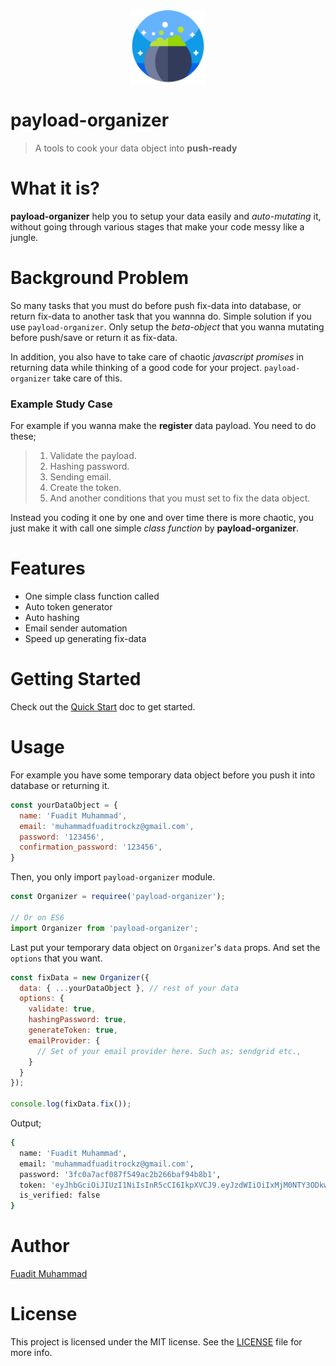 <div style='justify-content:center; width:100%;'>
<img src='_media/cook.svg' width="120" style='display:block; margin:auto;'/>
</div>

# payload-organizer
> A tools to cook your data object into **push-ready**

# What it is?
**payload-organizer** help you to setup your data easily and *auto-mutating* it, without going through various stages that make your code messy like a jungle.

# Background Problem
So many tasks that you must do before push fix-data into database, or return fix-data to another task that you wannna do. Simple solution if you use `payload-organizer`. Only setup the *beta-object* that you wanna mutating before push/save or return it as fix-data.

In addition, you also have to take care of chaotic *javascript promises* in returning data while thinking of a good code for your project. `payload-organizer` take care of this.

### Example Study Case
For example if you wanna make the **register** data payload. You need to do these;
> 1. Validate the payload.
> 2. Hashing password.
> 3. Sending email.
> 4. Create the token.
> 5. And another conditions that you must set to fix the data object.

Instead you coding it one by one and over time there is more chaotic, you just make it with call one simple *class function* by **payload-organizer**.

# Features
* One simple class function called
* Auto token generator
* Auto hashing
* Email sender automation
* Speed up generating fix-data

# Getting Started
Check out the [Quick Start](/quickstart) doc to get started.

# Usage
For example you have some temporary data object before you push it into database or returning it.
```javascript
const yourDataObject = {
  name: 'Fuadit Muhammad',
  email: 'muhammadfuaditrockz@gmail.com',
  password: '123456',
  confirmation_password: '123456',
}
```
Then, you only import `payload-organizer` module.
```javascript
const Organizer = requiree('payload-organizer');

// Or on ES6
import Organizer from 'payload-organizer';
```
Last put your temporary data object on `Organizer`'s `data` props. And set the `options` that you want.
```javascript
const fixData = new Organizer({
  data: { ...yourDataObject }, // rest of your data
  options: {
    validate: true,
    hashingPassword: true,
    generateToken: true,
    emailProvider: {
      // Set of your email provider here. Such as; sendgrid etc.,
    }
  }
});

console.log(fixData.fix());
```

Output;

```bash
{
  name: 'Fuadit Muhammad',
  email: 'muhammadfuaditrockz@gmail.com',
  password: '3fc0a7acf087f549ac2b266baf94b8b1',
  token: 'eyJhbGciOiJIUzI1NiIsInR5cCI6IkpXVCJ9.eyJzdWIiOiIxMjM0NTY3ODkwIiwibmFtZSI6IkpvaG4gRG9lIiwiaWF0IjoxNTE2MjM5MDIyfQ.SflKxwRJSMeKKF2QT4fwpMeJf36POk6yJV_adQssw5c',
  is_verified: false
}
```

# Author
[Fuadit Muhammad](https://github.com/fuaditrockz)

# License
This project is licensed under the MIT license. See the [LICENSE](https://github.com/fuaditrockz/payload-organizer/blob/master/LICENSE) file for more info.